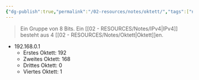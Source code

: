 ```yaml
---
{"dg-publish":true,"permalink":"/02-resources/notes/oktett/","tags":["netzwerk/ip/ipv4"],"noteIcon":"","updated":"2025-08-26T16:35:06.000+02:00"}
---
```


> Ein Gruppe von 8 Bits.
> Ein [[02 - RESOURCES/Notes/IPv4\|IPv4]] besteht aus 4 [[02 - RESOURCES/Notes/Oktett\|Oktett]]en.

- 192.168.0.1
	- Erstes Oktett: 192
	- Zweites Oktett: 168
	- Drittes Oktett: 0
	- Viertes Oktett: 1